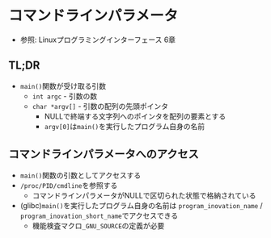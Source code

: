 # コマンドラインパラメータ
- 参照: Linuxプログラミングインターフェース 6章

## TL;DR
- `main()`関数が受け取る引数
  - `int argc` - 引数の数
  - `char *argv[]` - 引数の配列の先頭ポインタ
    - NULLで終端する文字列へのポインタを配列の要素とする
    - `argv[0]`は`main()`を実行したプログラム自身の名前

## コマンドラインパラメータへのアクセス
- `main()`関数の引数としてアクセスする
- `/proc/PID/cmdline`を参照する
  - コマンドラインパラメータがNULLで区切られた状態で格納されている
- (glibc)`main()`を実行したプログラム自身の名前は
  `program_inovation_name` / `program_inovation_short_name`でアクセスできる
  - 機能検査マクロ`_GNU_SOURCE`の定義が必要
